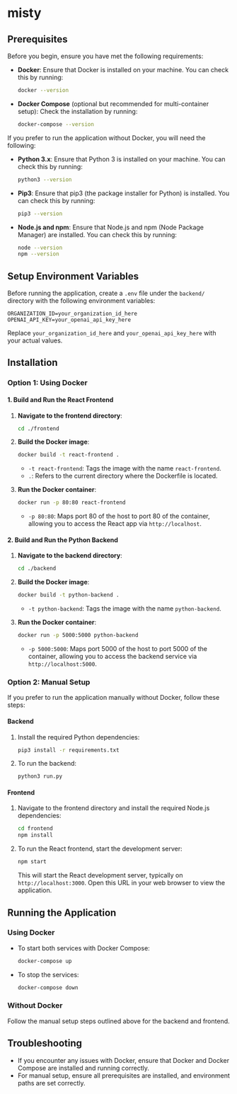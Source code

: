 # misty

## Prerequisites

Before you begin, ensure you have met the following requirements:

- **Docker**: Ensure that Docker is installed on your machine. You can check this by running:
  ```bash
  docker --version
  ```
- **Docker Compose** (optional but recommended for multi-container setup): Check the installation by running:
  ```bash
  docker-compose --version
  ```

If you prefer to run the application without Docker, you will need the following:

- **Python 3.x**: Ensure that Python 3 is installed on your machine. You can check this by running:
  ```bash
  python3 --version
  ```
- **Pip3**: Ensure that pip3 (the package installer for Python) is installed. You can check this by running:
  ```bash
  pip3 --version
  ```
- **Node.js and npm**: Ensure that Node.js and npm (Node Package Manager) are installed. You can check this by running:
  ```bash
  node --version
  npm --version
  ```

## Setup Environment Variables

Before running the application, create a `.env` file under the `backend/` directory with the following environment variables:

```plaintext
ORGANIZATION_ID=your_organization_id_here
OPENAI_API_KEY=your_openai_api_key_here
```

Replace `your_organization_id_here` and `your_openai_api_key_here` with your actual values.

## Installation

### Option 1: Using Docker

#### **1. Build and Run the React Frontend**

1. **Navigate to the frontend directory**:
   ```bash
   cd ./frontend
   ```

2. **Build the Docker image**:
   ```bash
   docker build -t react-frontend .
   ```
   - `-t react-frontend`: Tags the image with the name `react-frontend`.
   - `.`: Refers to the current directory where the Dockerfile is located.

3. **Run the Docker container**:
   ```bash
   docker run -p 80:80 react-frontend
   ```
   - `-p 80:80`: Maps port 80 of the host to port 80 of the container, allowing you to access the React app via `http://localhost`.

#### **2. Build and Run the Python Backend**

1. **Navigate to the backend directory**:
   ```bash
   cd ./backend
   ```

2. **Build the Docker image**:
   ```bash
   docker build -t python-backend .
   ```
   - `-t python-backend`: Tags the image with the name `python-backend`.

3. **Run the Docker container**:
   ```bash
   docker run -p 5000:5000 python-backend
   ```
   - `-p 5000:5000`: Maps port 5000 of the host to port 5000 of the container, allowing you to access the backend service via `http://localhost:5000`.

### Option 2: Manual Setup

If you prefer to run the application manually without Docker, follow these steps:

#### Backend

1. Install the required Python dependencies:

   ```bash
   pip3 install -r requirements.txt
   ```

2. To run the backend:

   ```bash
   python3 run.py
   ```

#### Frontend

1. Navigate to the frontend directory and install the required Node.js dependencies:

   ```bash
   cd frontend
   npm install
   ```

2. To run the React frontend, start the development server:

   ```bash
   npm start
   ```

   This will start the React development server, typically on `http://localhost:3000`. Open this URL in your web browser to view the application.

## Running the Application

### Using Docker

- To start both services with Docker Compose:

  ```bash
  docker-compose up
  ```

- To stop the services:

  ```bash
  docker-compose down
  ```

### Without Docker

Follow the manual setup steps outlined above for the backend and frontend.

## Troubleshooting

- If you encounter any issues with Docker, ensure that Docker and Docker Compose are installed and running correctly.
- For manual setup, ensure all prerequisites are installed, and environment paths are set correctly.